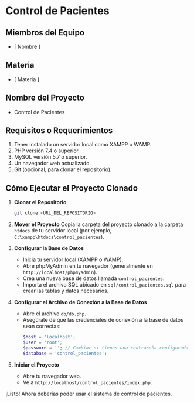 # Control de Pacientes

## Miembros del Equipo
- [ Nombre ]

## Materia
- [ Materia ]

## Nombre del Proyecto
- Control de Pacientes

## Requisitos o Requerimientos
1. Tener instalado un servidor local como XAMPP o WAMP.
2. PHP versión 7.4 o superior.
3. MySQL versión 5.7 o superior.
4. Un navegador web actualizado.
5. Git (opcional, para clonar el repositorio).

## Cómo Ejecutar el Proyecto Clonado

1. **Clonar el Repositorio**
   ```bash
   git clone <URL_DEL_REPOSITORIO>
   ```

2. **Mover el Proyecto**
   Copia la carpeta del proyecto clonado a la carpeta `htdocs` de tu servidor local (por ejemplo, `C:\xampp\htdocs\control_pacientes`).

3. **Configurar la Base de Datos**
   - Inicia tu servidor local (XAMPP o WAMP).
   - Abre phpMyAdmin en tu navegador (generalmente en `http://localhost/phpmyadmin`).
   - Crea una nueva base de datos llamada `control_pacientes`.
   - Importa el archivo SQL ubicado en `sql/control_pacientes.sql` para crear las tablas y datos necesarios.

4. **Configurar el Archivo de Conexión a la Base de Datos**
   - Abre el archivo `db/db.php`.
   - Asegúrate de que las credenciales de conexión a la base de datos sean correctas:
     ```php
     $host = 'localhost';
     $user = 'root';
     $password = ''; // Cambiar si tienes una contraseña configurada
     $database = 'control_pacientes';
     ```

5. **Iniciar el Proyecto**
   - Abre tu navegador web.
   - Ve a `http://localhost/control_pacientes/index.php`.

¡Listo! Ahora deberías poder usar el sistema de control de pacientes.